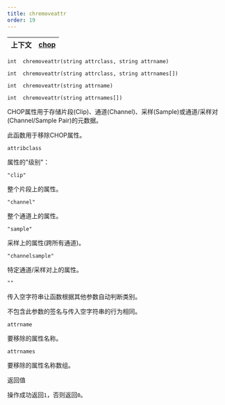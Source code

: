 ```yaml
---
title: chremoveattr
order: 19
---
```


| 上下文 | [chop](../contexts/chop.html) |
| --- | --- |

`int  chremoveattr(string attrclass, string attrname)`

`int  chremoveattr(string attrclass, string attrnames[])`

`int  chremoveattr(string attrname)`

`int  chremoveattr(string attrnames[])`

CHOP属性用于存储片段(Clip)、通道(Channel)、采样(Sample)或通道/采样对(Channel/Sample Pair)的元数据。

此函数用于移除CHOP属性。

`attribclass`

属性的"级别"：

`"clip"`

整个片段上的属性。

`"channel"`

整个通道上的属性。

`"sample"`

采样上的属性(跨所有通道)。

`"channelsample"`

特定通道/采样对上的属性。

`""`

传入空字符串让函数根据其他参数自动判断类别。

不包含此参数的签名与传入空字符串的行为相同。

`attrname`

要移除的属性名称。

`attrnames`

要移除的属性名称数组。

返回值

操作成功返回`1`，否则返回`0`。
